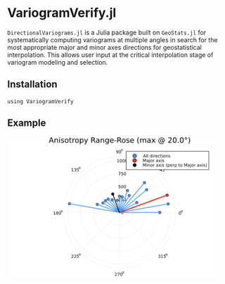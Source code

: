 # VariogramVerify.jl
`DirectionalVariograms.jl` is a Julia package built on `GeoStats.jl` for systematically computing variograms at multiple angles in search for the most appropriate major and minor axes directions for geostatistical interpolation.  This allows user input at the critical interpolation stage of variogram modeling and selection.

## Installation
```
using VariogramVerify
```

## Example
<img src="assets/VariogramVerify_ex.png" alt="Example" width="480px" />
